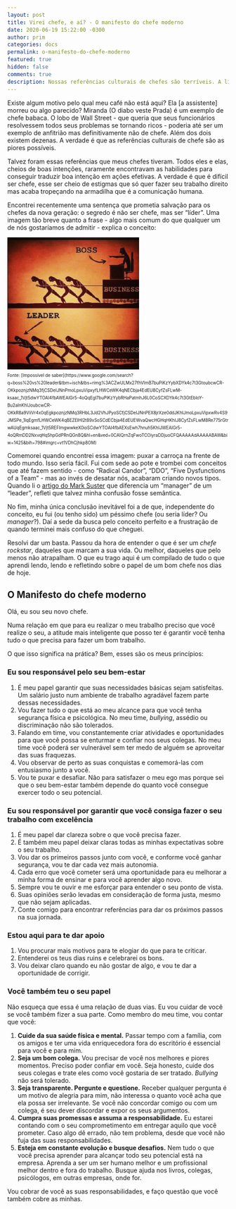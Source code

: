 ```yaml
---
layout: post
title: Virei chefe, e aí? - O manifesto do chefe moderno
date: 2020-06-19 15:22:00 -0300
author: prim
categories: docs
permalink: o-manifesto-do-chefe-moderno
featured: true
hidden: false
comments: true
description: Nossas referências culturais de chefes são terríveis. A literatura não ajuda e a vida real também não. O que é ser um bom chefe nos dias de hoje?
---
```


Existe algum motivo pelo qual meu café não está aqui? Ela [a assistente] morreu ou algo parecido? Miranda (O diabo veste Prada) é um exemplo de chefe babaca. O lobo de Wall Street - que queria que seus funcionários resolvessem todos seus problemas se tornando ricos - poderia até ser um exemplo de anfitrião mas definitivamente não de chefe. Além dos dois existem dezenas. A verdade é que as referências culturais de chefe são as piores possíveis.

Talvez foram essas referências que meus chefes tiveram. Todos eles e elas, cheios de boas intenções, raramente encontravam as habilidades para conseguir traduzir boa intenção em ações efetivas. A verdade é que é difícil ser chefe, esse ser cheio de estigmas que só quer fazer seu trabalho direito mas acaba tropeçando na armadilha que é a comunicação humana.

Encontrei recentemente uma sentença que prometia salvação para os chefes da nova geração: o segredo é não ser chefe, mas ser “líder”. Uma imagem tão breve quanto a frase - algo mais comum do que qualquer um de nós gostaríamos de admitir - explica o conceito:

<img src="/assets/images/posts/boss-leader.jpg" style="max-height:300px" />
<br />
<small><small>
Fonte: [Impossível de saber](https://www.google.com/search?q=boss%20vs%20leader&tbm=isch&tbs=rimg%3ACZwULMx27fhVImB7buPiKzYybXDYk4c7t3GtoubcwCR-OKkpoznjzNMq3fjCSDeIJNnPmoLpxuVipxyfLHWCeWK4qNECbja4EdEU8CyfZsFLwM-ksaac_1Vjt5dwYTOAI4fbAWEAIGr5-4oQqEgl7buPiKzYybRHaPatmhJ6L0CoSCXDYk4c7t3GtEbloY-Bu2aInKhIJoubcwCR-OKkR8a9ViiVr4x0qEgkpoznjzNMq3RHbL3Jd2VhJPyoSCfjCSDeIJNnPEX8jrXze0ddJKhIJmoLpxuVipxwRv4S9JMSPe_1IqEgmfLHWCeWK4qBEZEIHl2t89xSoSCdECbja4EdEUEWvaQwcHGHqHKhIJ8CyfZsFLwM8Re775rGtrwAUqEgmksaac_1Vjt5REFImgwwkeX0ioSCdwYTOAI4fbAEXsEwh7hnuh5KhIJWEAIGr5-4oQRmDD2NxvqHq5hpGdPRnQGn8Q&hl=en&ved=0CAIQrnZqFwoTCOiyraDDjuoCFQAAAAAdAAAAABAW&biw=1425&bih=798#imgrc=vt1VDhCjhkp8OM)
</small></small>

Comemorei quando encontrei essa imagem: puxar a carroça na frente de todo mundo. Isso seria fácil. Fui com sede ao pote e trombei com conceitos que até fazem sentido - como “Radical Candor”, “DDO”, “Five Dysfunctions of a Team” - mas ao invés de desatar nós, acabaram criando novos tipos. Quando li o [artigo do Mark Suster](https://bothsidesofthetable.com/the-one-thing-that-great-leaders-understand-ba479e48bd9e) que diferencia um “manager” de um “leader”, refleti que talvez minha confusão fosse semântica.

No fim, minha única conclusão inevitável foi a de que, independente do conceito, eu fui (ou tenho sido) um péssimo chefe (ou seria líder? Ou _manager_?). Daí a sede da busca pelo conceito perfeito e a frustração de quando terminei mais confuso do que cheguei.

Resolvi dar um basta. Passou da hora de entender o que é ser um _chefe rockstar_, daqueles que marcam a sua vida. Ou melhor, daqueles que pelo menos não atrapalham. O que eu trago aqui é um compilado de tudo o que aprendi lendo, lendo e refletindo sobre o papel de um bom chefe nos dias de hoje.

## O Manifesto do chefe moderno

Olá, eu sou seu novo chefe.

Numa relação em que para eu realizar o meu trabalho preciso que você realize o seu, a atitude mais inteligente que posso ter é garantir você tenha tudo o que precisa para fazer um bom trabalho.

O que isso significa na prática? Bem, esses são os meus princípios:

### Eu sou responsável pelo seu bem-estar

1. É meu papel garantir que suas necessidades básicas sejam satisfeitas. Um salário justo num ambiente de trabalho agradável fazem parte dessas necessidades.
2. Vou fazer tudo o que está ao meu alcance para que você tenha segurança física e psicológica. No meu time, _bullying_, assédio ou discriminação não são tolerados.
3. Falando em time, vou constantemente criar atividades e oportunidades para que você possa se enturmar e confiar nos seus colegas. No meu time você poderá ser vulnerável sem ter medo de alguém se aproveitar das suas fraquezas.
4. Vou observar de perto as suas conquistas e comemorá-las com entusiasmo junto a você.
5. Vou te puxar e desafiar. Não para satisfazer o meu ego mas porque sei que o seu bem-estar também depende do quanto você consegue exercer todo o seu potencial.

### Eu sou responsável por garantir que você consiga fazer o seu trabalho com excelência

1. É meu papel dar clareza sobre o que você precisa fazer.
2. É também meu papel deixar claras todas as minhas expectativas sobre o seu trabalho.
3. Vou dar os primeiros passos junto com você, e conforme você ganhar segurança, vou te dar cada vez mais autonomia.
4. Cada erro que você cometer será uma oportunidade para eu melhorar a minha forma de ensinar e para você aprender algo novo.
5. Sempre vou te ouvir e me esforçar para entender o seu ponto de vista.
6. Suas opiniões serão levadas em consideração de forma justa, mesmo que não sejam aplicadas.
7. Conte comigo para encontrar referências para dar os próximos passos na sua jornada.

### Estou aqui para te dar apoio

1. Vou procurar mais motivos para te elogiar do que para te criticar.
2. Entenderei os teus dias ruins e celebrarei os bons.
3. Vou deixar claro quando eu não gostar de algo, e vou te dar a oportunidade de corrigir.

### Você também teu o seu papel

Não esqueça que essa é uma relação de duas vias. Eu vou cuidar de você se você também fizer a sua parte. Como membro do meu time, vou contar que você:

1. **Cuide da sua saúde física e mental.** Passar tempo com a família, com os amigos e ter uma vida enriquecedora fora do escritório é essencial para você e para mim.
2. **Seja um bom colega.** Vou precisar de você nos melhores e piores momentos. Preciso poder confiar em você. Seja honesto, cuide dos seus colegas e trate eles como você gostaria de ser tratado. _Bullying_ não será tolerado.
3. **Seja transparente. Pergunte e questione.** Receber qualquer pergunta é um motivo de alegria para mim, não interessa o quanto você acha que ela possa ser irrelevante. Se você não concordar comigo ou com um colega, é seu dever discordar e expor os seus argumentos.
4. **Cumpra suas promessas e assuma a responsabilidade.** Eu estarei contando com o seu comprometimento em entregar aquilo que você prometer. Caso algo dê errado, não tem problema, desde que você não fuja das suas responsabilidades.
5. **Esteja em constante evolução e busque desafios.** Nem tudo o que você precisa aprender para alcançar todo seu potencial está na empresa. Aprenda a ser um ser humano melhor e um profissional melhor dentro e fora do trabalho. Busque ajuda nos livros, colegas, psicólogos, em outras empresas, onde for.

Vou cobrar de você as suas responsabilidades, e faço questão que você também cobre as minhas.
